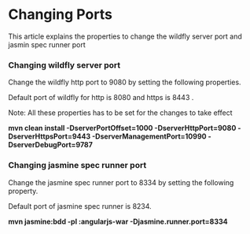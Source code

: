 # Changing Ports
This article explains the properties to change the wildfly server port and jasmin spec runner port

### Changing wildfly server port
Change the wildfly http port to 9080 by setting the following properties.

Default port of wildfly for http is 8080 and https is 8443 .

Note: All these properties has to be set for the changes to take effect

**mvn clean install -DserverPortOffset=1000 -DserverHttpPort=9080 -DserverHttpsPort=9443 -DserverManagementPort=10990 -DserverDebugPort=9787**

### Changing jasmine spec runner port
Change the jasmine spec runner port to 8334 by setting the following property.

Default port of jasmine spec runner is 8234.

**mvn jasmine:bdd -pl :angularjs-war -Djasmine.runner.port=8334**

